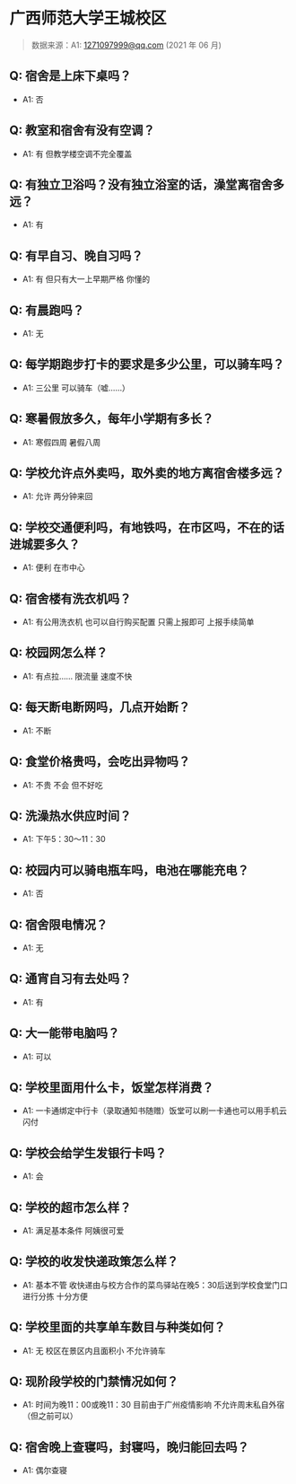 # 广西师范大学王城校区

> 数据来源：A1: 1271097999@qq.com (2021 年 06 月)

## Q: 宿舍是上床下桌吗？

- A1: 否

## Q: 教室和宿舍有没有空调？

- A1: 有 但教学楼空调不完全覆盖

## Q: 有独立卫浴吗？没有独立浴室的话，澡堂离宿舍多远？

- A1: 有

## Q: 有早自习、晚自习吗？

- A1: 有 但只有大一上早期严格 你懂的

## Q: 有晨跑吗？

- A1: 无

## Q: 每学期跑步打卡的要求是多少公里，可以骑车吗？

- A1: 三公里 可以骑车（嘘……）

## Q: 寒暑假放多久，每年小学期有多长？

- A1: 寒假四周 暑假八周

## Q: 学校允许点外卖吗，取外卖的地方离宿舍楼多远？

- A1: 允许 两分钟来回

## Q: 学校交通便利吗，有地铁吗，在市区吗，不在的话进城要多久？

- A1: 便利 在市中心

## Q: 宿舍楼有洗衣机吗？

- A1: 有公用洗衣机 也可以自行购买配置 只需上报即可 上报手续简单

## Q: 校园网怎么样？

- A1: 有点拉…… 限流量 速度不快

## Q: 每天断电断网吗，几点开始断？

- A1: 不断

## Q: 食堂价格贵吗，会吃出异物吗？

- A1: 不贵 不会 但不好吃

## Q: 洗澡热水供应时间？

- A1: 下午5：30～11：30

## Q: 校园内可以骑电瓶车吗，电池在哪能充电？

- A1: 否

## Q: 宿舍限电情况？

- A1: 无

## Q: 通宵自习有去处吗？

- A1: 有

## Q: 大一能带电脑吗？

- A1: 可以

## Q: 学校里面用什么卡，饭堂怎样消费？

- A1: 一卡通绑定中行卡（录取通知书随赠）饭堂可以刷一卡通也可以用手机云闪付

## Q: 学校会给学生发银行卡吗？

- A1: 会

## Q: 学校的超市怎么样？

- A1: 满足基本条件 阿姨很可爱

## Q: 学校的收发快递政策怎么样？

- A1: 基本不管 收快递由与校方合作的菜鸟驿站在晚5：30后送到学校食堂门口进行分拣 十分方便

## Q: 学校里面的共享单车数目与种类如何？

- A1: 无 校区在景区内且面积小 不允许骑车

## Q: 现阶段学校的门禁情况如何？

- A1: 时间为晚11：00或晚11：30 目前由于广州疫情影响 不允许周末私自外宿（但之前可以）

## Q: 宿舍晚上查寝吗，封寝吗，晚归能回去吗？

- A1: 偶尔查寝

